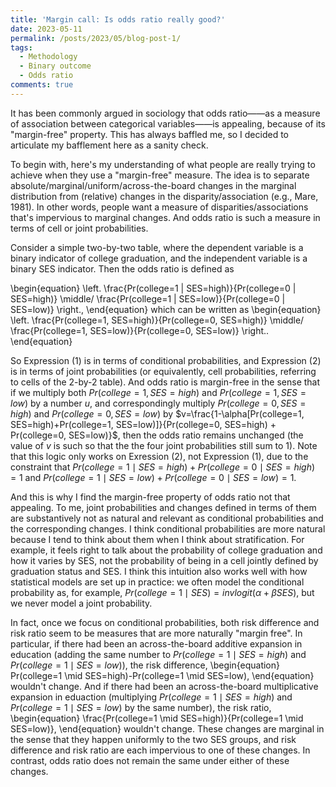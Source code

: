```yaml
---
title: 'Margin call: Is odds ratio really good?'
date: 2023-05-11
permalink: /posts/2023/05/blog-post-1/
tags:
  - Methodology
  - Binary outcome
  - Odds ratio
comments: true
---
```

It has been commonly argued in sociology that odds ratio——as a measure of association between categorical variables——is appealing, because of its "margin-free" property. This has always baffled me, so I decided to articulate my bafflement here as a sanity check. 

To begin with, here's my understanding of what people are really trying to achieve when they use a "margin-free" measure. The idea is to separate absolute/marginal/uniform/across-the-board changes in the marginal distribution from (relative) changes in the disparity/association (e.g., Mare, 1981). In other words, people want a measure of disparities/associations that's impervious to marginal changes. And odds ratio is such a measure in terms of cell or joint probabilities.

Consider a simple two-by-two table, where the dependent variable is a binary indicator of college graduation, and the independent variable is a binary SES indicator. Then the odds ratio is defined as 

\begin{equation}
    \left. \frac{Pr(college=1 | SES=high)}{Pr(college=0 | SES=high)} \middle/ \frac{Pr(college=1 | SES=low)}{Pr(college=0 | SES=low)} \right.,
\end{equation}
which can be written as 
\begin{equation}
\left. \frac{Pr(college=1, SES=high)}{Pr(college=0, SES=high)} \middle/ \frac{Pr(college=1, SES=low)}{Pr(college=0, SES=low)} \right..
\end{equation}

So Expression (1) is in terms of conditional probabilities, and Expression (2) is in terms of joint probabilities (or equivalently, cell probabilities, referring to cells of the 2-by-2 table). And odds ratio is margin-free in the sense that if we multiply both $Pr(college=1, SES=high)$ and $Pr(college=1, SES=low)$ by a number $u$, and correspondingly multiply $Pr(college=0, SES=high)$ and $Pr(college=0, SES=low)$ by $v=\frac{1-\alpha[Pr(college=1, SES=high)+Pr(college=1, SES=low)]}{Pr(college=0, SES=high) + Pr(college=0, SES=low)}$, then the odds ratio remains unchanged (the value of $v$ is such so that the the four joint probabilities still sum to 1). Note that this logic only works on Exression (2), not Expression (1), due to the constraint that $Pr(college=1 \mid SES=high)+Pr(college=0 \mid SES=high)=1$ and $Pr(college=1 \mid SES=low)+Pr(college=0 \mid SES=low)=1$. 

And this is why I find the margin-free property of odds ratio not that appealing. To me, joint probabilities and changes defined in terms of them are substantively not as natural and relevant as conditional probabilities and the corresponding changes. I think conditional probabilities are more natural because I tend to think about them when I think about stratification. For example, it feels right to talk about the probability of college graduation and how it varies by SES, not the probability of being in a cell jointly defined by graduation status and SES. I think this intuition also works well with how statistical models are set up in practice: we often model the conditional probability as, for example, $Pr(college=1 \mid SES)= invlogit(\alpha+\beta  SES)$, but we never model a joint probability. 

In fact, once we focus on conditional probabilities, both risk difference and risk ratio seem to be measures that are more naturally "margin free". In particular, if there had been an across-the-board additive expansion in education (adding the same number to $Pr(college=1 \mid SES=high)$ and $Pr(college=1 \mid SES=low)$), the risk difference, 
\begin{equation}
Pr(college=1 \mid SES=high)-Pr(college=1 \mid SES=low),
\end{equation}
wouldn't change. And if there had been an across-the-board multiplicative expansion in eduaction (multiplying $Pr(college=1 \mid SES=high)$ and $Pr(college=1 \mid SES=low)$ by the same number), the risk ratio,
\begin{equation}
\frac{Pr(college=1 \mid SES=high)}{Pr(college=1 \mid SES=low)},
\end{equation}
wouldn't change. These changes are marginal in the sense that they happen uniformly to the two SES groups, and risk difference and risk ratio are each impervious to one of these changes. In contrast, odds ratio does not remain the same under either of these changes. 
